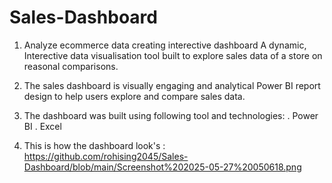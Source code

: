 # Sales-Dashboard

1. Analyze ecommerce data creating interective dashboard
  A dynamic, Interective data visualisation tool built to explore sales data of a store on reasonal comparisons.
  
2. The sales dashboard is visually engaging and analytical Power BI report design to help users explore and compare sales data.

3. The dashboard was built using following tool and technologies:
. Power BI
. Excel

4. This is how the dashboard look's :
 https://github.com/rohising2045/Sales-Dashboard/blob/main/Screenshot%202025-05-27%20050618.png
